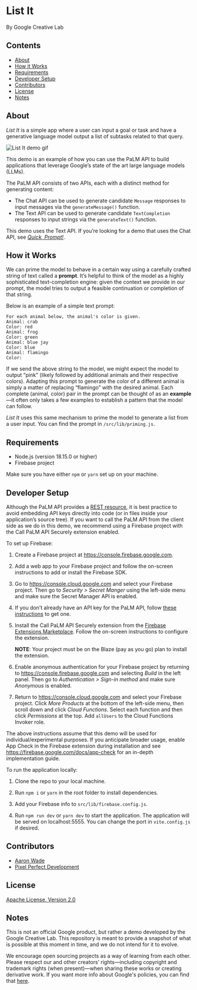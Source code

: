 # List It

By Google Creative Lab

## Contents

- [About](#about)
- [How it Works](#how-it-works)
- [Requirements](#requirements)
- [Developer Setup](#developer-setup)
- [Contributors](#contributors)
- [License](#license)
- [Notes](#notes)

## About

_List It_ is a simple app where a user can input a goal or task and have a generative language model output a list of subtasks related to that query.

![List It demo gif](https://storage.googleapis.com/experiments-uploads/list-it/list-it.gif)

This demo is an example of how you can use the PaLM API to build applications that leverage Google’s state of the art large language models (LLMs).

The PaLM API consists of two APIs, each with a distinct method for generating content:

- The Chat API can be used to generate candidate `Message` responses to input messages via the `generateMessage()` function.
- The Text API can be used to generate candidate `TextCompletion` responses to input strings via the `generateText()` function.

This demo uses the Text API. If you’re looking for a demo that uses the Chat API, see [_Quick, Prompt!_](https://github.com/google/generative-ai-docs/tree/main/demos/palm/web/quick-prompt).

## How it Works

We can prime the model to behave in a certain way using a carefully crafted string of text called a __prompt__. It’s helpful to think of the model as a highly sophisticated text-completion engine: given the context we provide in our prompt, the model tries to output a feasible continuation or completion of that string.

Below is an example of a simple text prompt:

```
For each animal below, the animal's color is given.
Animal: crab
Color: red
Animal: frog
Color: green
Animal: blue jay
Color: blue
Animal: flamingo
Color:
```

If we send the above string to the model, we might expect the model to output “pink” (likely followed by additional animals and their respective colors). Adapting this prompt to generate the color of a different animal is simply a matter of replacing “flamingo” with the desired animal. Each complete (animal, color) pair in the prompt can be thought of as an __example__—it often only takes a few examples to establish a pattern that the model can follow.

_List It_ uses this same mechanism to prime the model to generate a list from a user input. You can find the prompt in `/src/lib/priming.js`.

## Requirements

- Node.js (version 18.15.0 or higher)
- Firebase project

Make sure you have either `npm` or `yarn` set up on your machine.

## Developer Setup

Although the PaLM API provides a [REST resource](https://developers.generativeai.google/api/rest/generativelanguage/models?hl=en), it is best practice to avoid embedding API keys directly into code (or in files inside your application’s source tree). If you want to call the PaLM API from the client side as we do in this demo, we recommend using a Firebase project with the Call PaLM API Securely extension enabled.

To set up Firebase:

1. Create a Firebase project at https://console.firebase.google.com.

2. Add a web app to your Firebase project and follow the on-screen instructions to add or install the Firebase SDK.

3. Go to https://console.cloud.google.com and select your Firebase project. Then go to _Security > Secret Manger_ using the left-side menu and make sure the Secret Manager API is enabled.

4. If you don’t already have an API key for the PaLM API, follow [these instructions](https://developers.generativeai.google/tutorials/setup) to get one.

5. Install the Call PaLM API Securely extension from the [Firebase Extensions Marketplace](https://extensions.dev/extensions). Follow the on-screen instructions to configure the extension.

    __NOTE__: Your project must be on the Blaze (pay as you go) plan to install the extension.

6. Enable anonymous authentication for your Firebase project by returning to https://console.firebase.google.com and selecting _Build_ in the left panel. Then go to _Authentication > Sign-in method_ and make sure _Anonymous_ is enabled.

7. Return to https://console.cloud.google.com and select your Firebase project. Click _More Products_ at the bottom of the left-side menu, then scroll down and click _Cloud Functions_. Select each function and then click _Permissions_ at the top. Add `allUsers` to the Cloud Functions Invoker role.

The above instructions assume that this demo will be used for individual/experimental purposes. If you anticipate broader usage, enable App Check in the Firebase extension during installation and see https://firebase.google.com/docs/app-check for an in-depth implementation guide.

To run the application locally:

1. Clone the repo to your local machine.

2. Run `npm i` or `yarn` in the root folder to install dependencies.

3. Add your Firebase info to `src/lib/firebase.config.js`.

4. Run `npm run dev` or `yarn dev` to start the application. The application will be served on localhost:5555. You can change the port in `vite.config.js` if desired.

## Contributors

- [Aaron Wade](https://github.com/aaron-wade)
- [Pixel Perfect Development](https://github.com/madebypxlp)

## License

[Apache License, Version 2.0](https://www.apache.org/licenses/LICENSE-2.0)

## Notes

This is not an official Google product, but rather a demo developed by the Google Creative Lab. This repository is meant to provide a snapshot of what is possible at this moment in time, and we do not intend for it to evolve.

We encourage open sourcing projects as a way of learning from each other. Please respect our and other creators’ rights—including copyright and trademark rights (when present)—when sharing these works or creating derivative work. If you want more info about Google's policies, you can find that [here](https://about.google/brand-resource-center/).